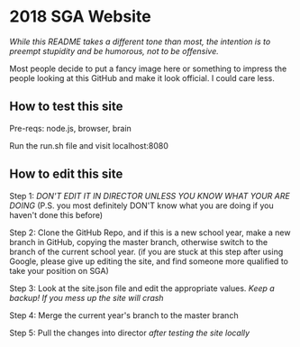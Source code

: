 # 2018 SGA Website #

_While this README takes a different tone than most, the intention is to preempt stupidity and be humorous, not to be offensive._

Most people decide to put a fancy image here or something to impress the people looking at this GitHub and make it look official. I could care less.

## How to test this site ##

Pre-reqs: node.js, browser, brain

Run the run.sh file and visit localhost:8080

## How to edit this site ##

Step 1: *DON'T EDIT IT IN DIRECTOR UNLESS YOU KNOW WHAT YOUR ARE DOING* (P.S. you most definitely DON'T know what you are doing if you haven't done this before)

Step 2: Clone the GitHub Repo, and if this is a new school year, make a new branch in GitHub, copying the master branch, otherwise switch to the branch of the current school year. (if you are stuck at this step after using Google, please give up editing the site, and find someone more qualified to take your position on SGA)

Step 3: Look at the site.json file and edit the appropriate values. *Keep a backup!* _If you mess up the site will crash_

Step 4: Merge the current year's branch to the master branch

Step 5: Pull the changes into director *after testing the site locally*